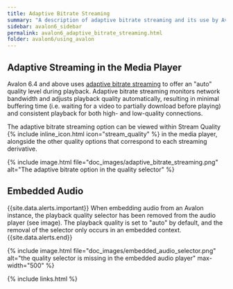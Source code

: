 ```yaml
---
title: Adaptive Bitrate Streaming
summary: "A description of adaptive bitrate streaming and its use by Avalon."
sidebar: avalon6_sidebar
permalink: avalon6_adaptive_bitrate_streaming.html
folder: avalon6/using_avalon
---
```


## Adaptive Streaming in the Media Player

Avalon 6.4 and above uses [adaptive bitrate streaming](https://en.wikipedia.org/wiki/Adaptive_bitrate_streaming) to offer an "auto" quality level during playback. Adaptive bitrate streaming monitors network bandwidth and adjusts playback quality automatically, resulting in minimal buffering time (i.e. waiting for a video to partially download before playing) and consistent playback for both high- and low-quality connections.

The adaptive bitrate streaming option can be viewed within Stream Quality {% include inline_icon.html icon="stream_quality" %} in the media player, alongside the other quality options that correspond to each streaming derivative.

{% include image.html file="doc_images/adaptive_bitrate_streaming.png" alt="The adaptive bitrate option in the quality selector" %}

## Embedded Audio

{{site.data.alerts.important}}
When embedding audio from an Avalon instance, the playback quality selector has been removed from the audio player (see image). The playback quality is set to "auto" by default, and the removal of the selector only occurs in an embedded context.
{{site.data.alerts.end}}

{% include image.html file="doc_images/embedded_audio_selector.png" alt="the quality selector is missing in the embedded audio player" max-width="500" %}

{% include links.html %}